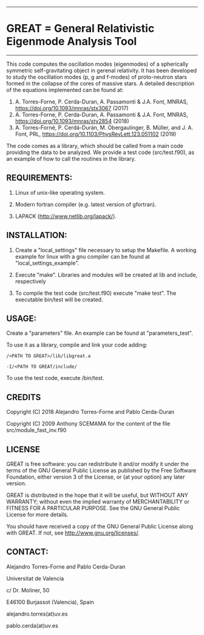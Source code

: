 ************************************************************************

# GREAT = General Relativistic Eigenmode Analysis Tool

************************************************************************

This code computes the oscillation modes (eigenmodes) of a spherically
symmetric self-gravitating object in gerenal relativity. It has been developed to study the 
oscillation modes (p, g and f-modes) of proto-neutron stars formed in the 
collapse of the cores of massive stars. A detailed description of the equations 
implemented can be found at:

1) A. Torres-Forne, P. Cerda-Duran, A. Passamonti & J.A. Font, MNRAS, https://doi.org/10.1093/mnras/stx3067 (2017)
2) A. Torres-Forne, P. Cerda-Duran, A. Passamonti & J.A. Font, MNRAS, https://doi.org/10.1093/mnras/sty2854 (2018)
3) A. Torres-Forné, P. Cerdá-Durán, M. Obergaulinger, B. Müller, and J. A. Font, PRL, https://doi.org/10.1103/PhysRevLett.123.051102 (2019) 

The code comes as a library, which should be called from a main code providing
the data to be analyzed. We provide a test code (src/test.f90), as an example of
how to call the routines in the library.


## REQUIREMENTS:

1. Linux of unix-like operating system.

2. Modern fortran compiler (e.g. latest version of gfortran).

3. LAPACK (http://www.netlib.org/lapack/).

## INSTALLATION:

1. Create a "local_settings" file necessary to setup the Makefile. A working
    example for linux with a gnu compiler can be found at "local_settings_example".

2. Execute "make". Libraries and modules will be created at lib and include,
    respectively

3. To compile the test code (src/test.f90) execute "make test". The executable
    bin/test will be created.
 
## USAGE:

Create a "parameters" file. An example can be found at "parameters_test".

To use it as a library, compile and link your code adding:

    /<PATH TO GREAT>/lib/libgreat.a
    
    -I/<PATH TO GREAT/include/

To use the test code, execute /bin/test.


## CREDITS

Copyright (C) 2018 Alejandro Torres-Forne and Pablo Cerda-Duran

Copyright (C) 2009 Anthony SCEMAMA for the content of the file src/module_fast_inv.f90

## LICENSE

GREAT is free software: you can redistribute it and/or modify
it under the terms of the GNU General Public License as published by
the Free Software Foundation, either version 3 of the License, or
(at your option) any later version.

GREAT is distributed in the hope that it will be useful,
but WITHOUT ANY WARRANTY; without even the implied warranty of
MERCHANTABILITY or FITNESS FOR A PARTICULAR PURPOSE.  See the
GNU General Public License for more details.

You should have received a copy of the GNU General Public License
along with GREAT.  If not, see <http://www.gnu.org/licenses/>.


## CONTACT:

Alejandro Torres-Forne and Pablo Cerda-Duran

Universitat de Valencia

c/ Dr. Moliner, 50

E46100 Burjassot (Valencia), Spain

alejandro.torres(at)uv.es

pablo.cerda(at)uv.es
